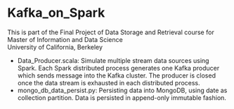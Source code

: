 # Kafka_on_Spark
This is part of the Final Project of Data Storage and Retrieval course for<br/>
Master of Information and Data Science<br/>University of California, Berkeley

<ul>
<li>
Data_Producer.scala: Simulate multiple stream data sources using Spark.  Each Spark distributed process generates one Kafka producer which sends message into the Kafka cluster.  The producer is closed once the data stream is exhausted in each distributed process.
</li>
<li>
mongo_db_data_persist.py: Persisting data into MongoDB, using date as collection partition.  Data is persisted in append-only immutable fashion.
</li>
<ul>
